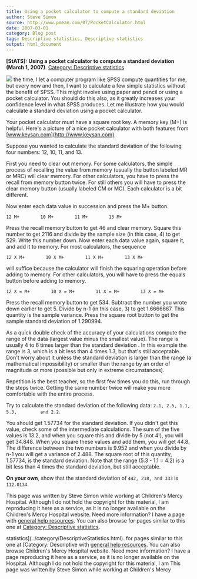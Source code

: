 ```yaml
---
title: Using a pocket calculator to compute a standard deviation
author: Steve Simon
source: http://www.pmean.com/07/PocketCalculator.html
date: 2007-03-01
category: Blog post
tags: Descriptive statistics, Descriptive statistics
output: html_document
---
```

**[StATS]:** **Using a pocket calculator to compute
a standard deviation (March 1, 2007)**. [Category: Descriptive
statistics](../category/DescriptiveStatistics.html)

![](../../../web/images/07/PocketCalculator01.jpg)
the time, I let a computer program like SPSS compute quantities for
me, but every now and then, I want to calculate a few simple
statistics without the benefit of SPSS. This might involve using paper
and pencil or using a pocket calculator. You should do this also, as
it greatly increases your confidence level in what SPSS produces. Let
me illustrate how you would calculate a standard deviation using a
pocket calculator.

Your pocket calculator must have a square root key. A memory key (M+)
is helpful. Here's a picture of a nice pocket calculator with both
features from [www.keysan.com](http://www.keysan.com).

Suppose you wanted to calculate the standard deviation of the
following four numbers: 12, 10, 11, and 13.

First you need to clear out memory. For some calculators, the simple
process of recalling the value from memory (usually the button labeled
MR or MRC) will clear memory. For other calculators, you have to press
the recall from memory button twice. For still others you will have to
press the clear memory button (usually labeled CM or MC). Each
calculator is a bit different.

Now enter each data value in succession and press the M+ button.

`12 M+        10 M+        11 M+        13 M+`

Press the recall memory button to get 46   and clear memory. Square
this number to get 2116 and divide by the sample size (in this case,
4) to get 529. Write this number down. Now enter each data value
again, square it, and add it to memory. For most calculators, the
sequence

`12 X M+        10 X M+        11 X M+        13 X M+`

will suffice because the calculator will finish the squaring operation
before adding to memory. For other calculators, you will have to press
the equals button before adding to memory.

`12 X = M+        10 X = M+        11 X = M+        13 X = M+`

Press the recall memory button to get 534. Subtract the number you
wrote down earlier to get 5. Divide by n-1 (in this case, 3) to get
1.6666667. This quantity is the sample variance. Press the square root
button to get the sample standard deviation of 1.290994.

As a quick double check of the accuracy of your calculations compute
the range of the data (largest value minus the smallest value). The
range is usually 4 to 6 times larger than the standard deviation . In
this example the range is 3, which is a bit less than 4 times 1.3, but
that's still acceptable. Don't worry about it unless the standard
deviation is larger than the range (a mathematical impossibility) or
smaller than the range by an order of magnitude or more (possible but
only in extreme circumstances).

Repetition is the best teacher, so the first few times you do this,
run through the steps twice. Getting the same number twice will make
you more comfortable with the entire process.

Try to calculate the standard deviation of the following data:
`2.1, 2.5, 1.1, 5.3,         and 2.2`.

You should get 1.57734 for the standard deviation. If you didn't get
this value, check some of the intermediate calculations. The sum of
the five values is 13.2, and when you square this and divide by 5 (not
4!), you will get 34.848. When you square these values and add them,
you will get 44.8. The difference between the two numbers is 9.952 and
when you divide by n-1 you will get a variance of 2.488. The square
root of this quantity, 1.57734, is the standard deviation. Note that
the range (5.3 - 1.1 = 4.2) is a bit less than 4 times the standard
deviation, but still acceptable.

**On your own**, show that the standard deviation of
`442, 218, and 333` is `112.0134`.

This page was written by Steve Simon while working at Children's Mercy
Hospital. Although I do not hold the copyright for this material, I am
reproducing it here as a service, as it is no longer available on the
Children's Mercy Hospital website. Need more information? I have a page
with [general help resources](../GeneralHelp.html). You can also browse
for pages similar to this one at [Category: Descriptive
statistics](../category/DescriptiveStatistics.html).
<!---More--->
statistics](../category/DescriptiveStatistics.html).
for pages similar to this one at [Category: Descriptive
with [general help resources](../GeneralHelp.html). You can also browse
Children's Mercy Hospital website. Need more information? I have a page
reproducing it here as a service, as it is no longer available on the
Hospital. Although I do not hold the copyright for this material, I am
This page was written by Steve Simon while working at Children's Mercy

<!---Do not use
**[StATS]:** **Using a pocket calculator to compute
This page was written by Steve Simon while working at Children's Mercy
Hospital. Although I do not hold the copyright for this material, I am
reproducing it here as a service, as it is no longer available on the
Children's Mercy Hospital website. Need more information? I have a page
with [general help resources](../GeneralHelp.html). You can also browse
for pages similar to this one at [Category: Descriptive
statistics](../category/DescriptiveStatistics.html).
--->

